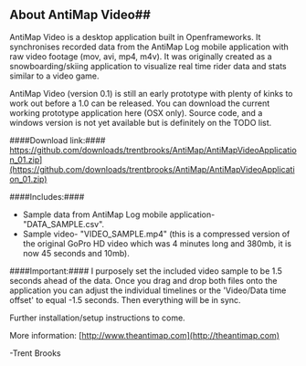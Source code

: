 ## About AntiMap Video##
AntiMap Video is a desktop application built in Openframeworks. It synchronises recorded data from the AntiMap Log mobile application with raw video footage (mov, avi, mp4, m4v). It was originally created as a snowboarding/skiing application to visualize real time rider data and stats similar to a video game. 

AntiMap Video (version 0.1) is still an early prototype with plenty of kinks to work out before a 1.0 can be released. You can download the current working prototype application here (OSX only). Source code, and a windows version is not yet available but is definitely on the TODO list.

####Download link:####
https://github.com/downloads/trentbrooks/AntiMap/AntiMapVideoApplication_01.zip](https://github.com/downloads/trentbrooks/AntiMap/AntiMapVideoApplication_01.zip)

####Includes:####
 - Sample data from AntiMap Log mobile application- "DATA_SAMPLE.csv".
 - Sample video- "VIDEO_SAMPLE.mp4" (this is a compressed version of the original GoPro HD video which was 4 minutes long and 380mb, it is now 45 seconds and 10mb).

####Important:####
I purposely set the included video sample to be 1.5 seconds ahead of the data. Once you drag and drop both files onto the application you can adjust the individual timelines or the 'Video/Data time offset' to equal -1.5 seconds. Then everything will be in sync.

Further installation/setup instructions to come.

More information: [http://www.theantimap.com](http://theantimap.com)

-Trent Brooks